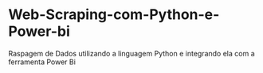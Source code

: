 # Web-Scraping-com-Python-e-Power-bi
Raspagem de Dados utilizando a linguagem Python e integrando ela com a ferramenta Power Bi
